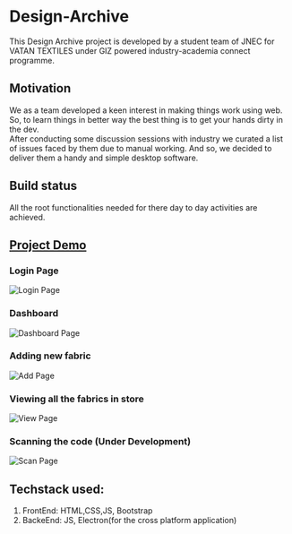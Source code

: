 # Design-Archive

This Design Archive project is developed by a student team of JNEC for VATAN TEXTILES under GIZ powered industry-academia connect programme.
## Motivation
We as a team developed a keen interest in making things work using web. So, to learn things in better way the best thing is to get your hands dirty in the dev. 
<br>
After conducting some discussion sessions with industry we curated a list of issues faced by them due to manual working. And so, we decided to deliver them a handy and simple desktop software.

## Build status
All the root functionalities needed for there day to day activities are achieved.

## [Project Demo](https://youtu.be/SKScPsE3oPg)

### Login Page
![Login Page](./project-ui/login.png)


### Dashboard
![Dashboard Page](./project-ui/dashboard.png)
### Adding new fabric
![Add Page](./project-ui/add.png)

### Viewing all the fabrics in store
![View Page](./project-ui/view.png)

### Scanning the code (Under Development)
![Scan Page](./project-ui/scan.png)

## Techstack used:

1. FrontEnd: HTML,CSS,JS, Bootstrap
2. BackeEnd: JS, Electron(for the cross platform application)
